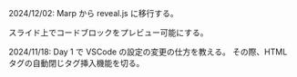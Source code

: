 2024/12/02:
Marp から reveal.js に移行する。

スライド上でコードブロックをプレビュー可能にする。

2024/11/18:
Day 1 で VSCode の設定の変更の仕方を教える。
その際、HTML タグの自動閉じタグ挿入機能を切る。

